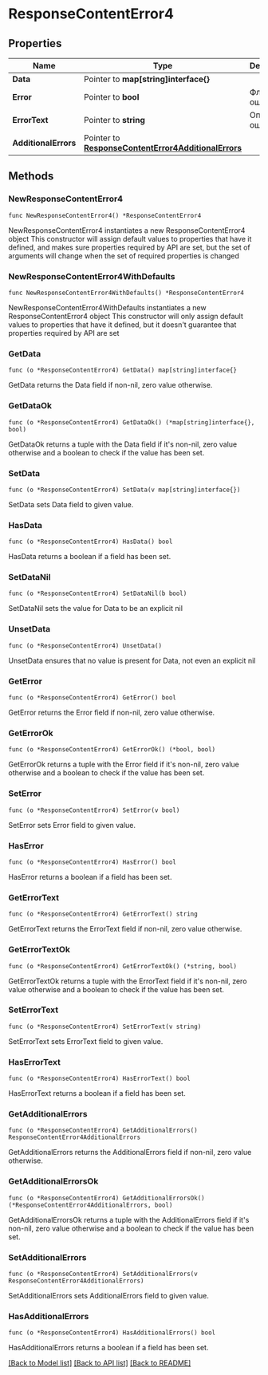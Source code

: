# ResponseContentError4

## Properties

Name | Type | Description | Notes
------------ | ------------- | ------------- | -------------
**Data** | Pointer to **map[string]interface{}** |  | [optional] 
**Error** | Pointer to **bool** | Флаг ошибки | [optional] 
**ErrorText** | Pointer to **string** | Описание ошибки | [optional] 
**AdditionalErrors** | Pointer to [**ResponseContentError4AdditionalErrors**](ResponseContentError4AdditionalErrors.md) |  | [optional] 

## Methods

### NewResponseContentError4

`func NewResponseContentError4() *ResponseContentError4`

NewResponseContentError4 instantiates a new ResponseContentError4 object
This constructor will assign default values to properties that have it defined,
and makes sure properties required by API are set, but the set of arguments
will change when the set of required properties is changed

### NewResponseContentError4WithDefaults

`func NewResponseContentError4WithDefaults() *ResponseContentError4`

NewResponseContentError4WithDefaults instantiates a new ResponseContentError4 object
This constructor will only assign default values to properties that have it defined,
but it doesn't guarantee that properties required by API are set

### GetData

`func (o *ResponseContentError4) GetData() map[string]interface{}`

GetData returns the Data field if non-nil, zero value otherwise.

### GetDataOk

`func (o *ResponseContentError4) GetDataOk() (*map[string]interface{}, bool)`

GetDataOk returns a tuple with the Data field if it's non-nil, zero value otherwise
and a boolean to check if the value has been set.

### SetData

`func (o *ResponseContentError4) SetData(v map[string]interface{})`

SetData sets Data field to given value.

### HasData

`func (o *ResponseContentError4) HasData() bool`

HasData returns a boolean if a field has been set.

### SetDataNil

`func (o *ResponseContentError4) SetDataNil(b bool)`

 SetDataNil sets the value for Data to be an explicit nil

### UnsetData
`func (o *ResponseContentError4) UnsetData()`

UnsetData ensures that no value is present for Data, not even an explicit nil
### GetError

`func (o *ResponseContentError4) GetError() bool`

GetError returns the Error field if non-nil, zero value otherwise.

### GetErrorOk

`func (o *ResponseContentError4) GetErrorOk() (*bool, bool)`

GetErrorOk returns a tuple with the Error field if it's non-nil, zero value otherwise
and a boolean to check if the value has been set.

### SetError

`func (o *ResponseContentError4) SetError(v bool)`

SetError sets Error field to given value.

### HasError

`func (o *ResponseContentError4) HasError() bool`

HasError returns a boolean if a field has been set.

### GetErrorText

`func (o *ResponseContentError4) GetErrorText() string`

GetErrorText returns the ErrorText field if non-nil, zero value otherwise.

### GetErrorTextOk

`func (o *ResponseContentError4) GetErrorTextOk() (*string, bool)`

GetErrorTextOk returns a tuple with the ErrorText field if it's non-nil, zero value otherwise
and a boolean to check if the value has been set.

### SetErrorText

`func (o *ResponseContentError4) SetErrorText(v string)`

SetErrorText sets ErrorText field to given value.

### HasErrorText

`func (o *ResponseContentError4) HasErrorText() bool`

HasErrorText returns a boolean if a field has been set.

### GetAdditionalErrors

`func (o *ResponseContentError4) GetAdditionalErrors() ResponseContentError4AdditionalErrors`

GetAdditionalErrors returns the AdditionalErrors field if non-nil, zero value otherwise.

### GetAdditionalErrorsOk

`func (o *ResponseContentError4) GetAdditionalErrorsOk() (*ResponseContentError4AdditionalErrors, bool)`

GetAdditionalErrorsOk returns a tuple with the AdditionalErrors field if it's non-nil, zero value otherwise
and a boolean to check if the value has been set.

### SetAdditionalErrors

`func (o *ResponseContentError4) SetAdditionalErrors(v ResponseContentError4AdditionalErrors)`

SetAdditionalErrors sets AdditionalErrors field to given value.

### HasAdditionalErrors

`func (o *ResponseContentError4) HasAdditionalErrors() bool`

HasAdditionalErrors returns a boolean if a field has been set.


[[Back to Model list]](../README.md#documentation-for-models) [[Back to API list]](../README.md#documentation-for-api-endpoints) [[Back to README]](../README.md)


